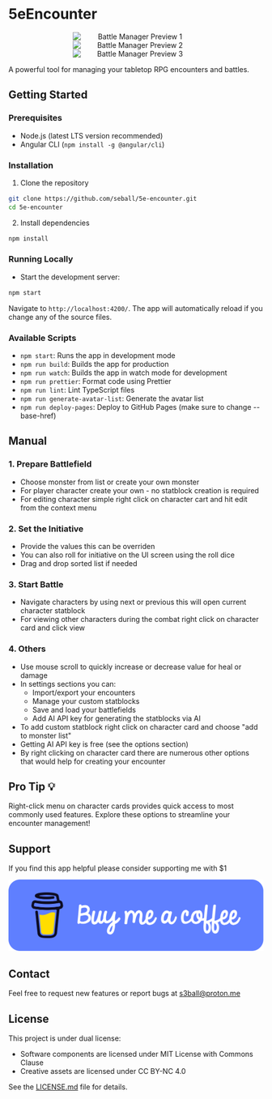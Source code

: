 # 5eEncounter

<div align="center">
    <img src="/assets/portrais/portrait-1.webp" alt="Battle Manager Preview 1" width="250" style="display: inline-block; margin: 0 10px"/>
    <img src="/assets/portrais/portrait-2.webp" alt="Battle Manager Preview 2" width="250" style="display: inline-block; margin: 0 10px"/>
    <img src="/assets/portrais/portrait-3.webp" alt="Battle Manager Preview 3" width="250" style="display: inline-block; margin: 0 10px"/>
</div>

A powerful tool for managing your tabletop RPG encounters and battles.

## Getting Started

### Prerequisites

- Node.js (latest LTS version recommended)
- Angular CLI (`npm install -g @angular/cli`)

### Installation

1. Clone the repository

```bash
git clone https://github.com/seball/5e-encounter.git
cd 5e-encounter
```

2. Install dependencies

```bash
npm install
```

### Running Locally

- Start the development server:

```bash
npm start
```

Navigate to `http://localhost:4200/`. The app will automatically reload if you change any of the source files.

### Available Scripts

- `npm start`: Runs the app in development mode
- `npm run build`: Builds the app for production
- `npm run watch`: Builds the app in watch mode for development
- `npm run prettier`: Format code using Prettier
- `npm run lint`: Lint TypeScript files
- `npm run generate-avatar-list`: Generate the avatar list
- `npm run deploy-pages`: Deploy to GitHub Pages (make sure to change --base-href)

## Manual

### 1. Prepare Battlefield

- Choose monster from list or create your own monster
- For player character create your own - no statblock creation is required
- For editing character simple right click on character cart and hit edit from the context menu

### 2. Set the Initiative

- Provide the values this can be overriden
- You can also roll for initiative on the UI screen using the roll dice
- Drag and drop sorted list if needed

### 3. Start Battle

- Navigate characters by using next or previous this will open current character statblock
- For viewing other characters during the combat right click on character card and click view

### 4. Others

- Use mouse scroll to quickly increase or decrease value for heal or damage
- In settings sections you can:
  - Import/export your encounters
  - Manage your custom statblocks
  - Save and load your battlefields
  - Add AI API key for generating the statblocks via AI
- To add custom statblock right click on character card and choose "add to monster list"
- Getting AI API key is free (see the options section)
- By right clicking on character card there are numerous other options that would help for creating your encounter

## Pro Tip 💡

Right-click menu on character cards provides quick access to most commonly used features. Explore these options to streamline your encounter management!

## Support

If you find this app helpful please consider supporting me with $1

[![Buy Me A Coffee](/assets/icons/blue-button.png)](https://buymeacoffee.com/s3ball)

## Contact

Feel free to request new features or report bugs at [s3ball@proton.me](mailto:s3ball@proton.me)

## License

This project is under dual license:

- Software components are licensed under MIT License with Commons Clause
- Creative assets are licensed under CC BY-NC 4.0

See the [LICENSE.md](LICENSE.md) file for details.
